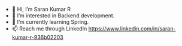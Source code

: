 - 👋 Hi, I’m Saran Kumar R
- 👀 I’m interested in Backend development. 
- 🌱 I’m currently learning Spring. 
- 📫 Reach me through LinkedIn https://www.linkedin.com/in/saran-kumar-r-936b02203

<!---
sarankumar007/sarankumar007 is a ✨ special ✨ repository because its `README.md` (this file) appears on your GitHub profile.
You can click the Preview link to take a look at your changes.
--->
